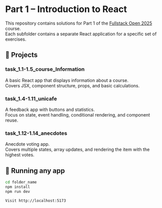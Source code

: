 # Part 1 – Introduction to React

This repository contains solutions for Part 1 of the [Fullstack Open 2025](https://fullstackopen.com/en/part1) course.  
Each subfolder contains a separate React application for a specific set of exercises.

## 📁 Projects

### task_1.1-1.5_course_Information
A basic React app that displays information about a course.  
Covers JSX, component structure, props, and basic calculations.

### task_1.4-1.11_unicafe
A feedback app with buttons and statistics.  
Focus on state, event handling, conditional rendering, and component reuse.

### task_1.12-1.14_anecdotes
Anecdote voting app.  
Covers multiple states, array updates, and rendering the item with the highest votes.

## 🚀 Running any app
```bash
cd folder_name
npm install
npm run dev

Visit http://localhost:5173
